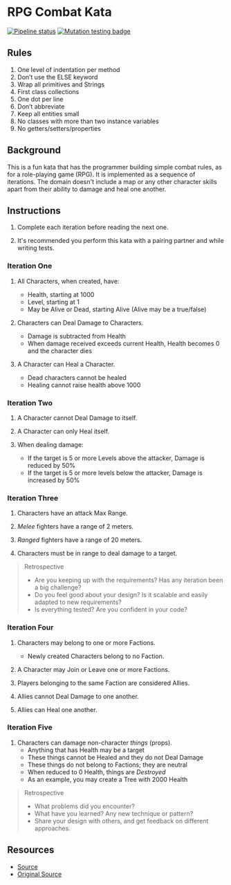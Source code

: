 # RPG Combat Kata

[![Pipeline status](https://gitlab.com/fvalussi/rpg-combat-kata/badges/master/pipeline.svg)](https://gitlab.com/fvalussi/rpg-combat-kata/-/commits/master)
[![Mutation testing badge](https://img.shields.io/endpoint?style=flat&url=https%3A%2F%2Fbadge-api.stryker-mutator.io%2Fgithub.com%2Ffvalussi%2Frpg-combat%2Fmaster)](https://dashboard.stryker-mutator.io/reports/github.com/fvalussi/rpg-combat/master)

## Rules

1. One level of indentation per method
1. Don’t use the ELSE keyword
1. Wrap all primitives and Strings
1. First class collections
1. One dot per line
1. Don’t abbreviate
1. Keep all entities small
1. No classes with more than two instance variables
1. No getters/setters/properties

## Background

This is a fun kata that has the programmer building simple combat rules, as for a role-playing game (RPG). It is
implemented as a sequence of iterations. The domain doesn't include a map or any other character skills apart from their
ability to damage and heal one another.

## Instructions

1. Complete each iteration before reading the next one.

1. It's recommended you perform this kata with a pairing partner and while writing tests.

### Iteration One

1. All Characters, when created, have:

    - Health, starting at 1000
    - Level, starting at 1
    - May be Alive or Dead, starting Alive
      (Alive may be a true/false)

1. Characters can Deal Damage to Characters.

    - Damage is subtracted from Health
    - When damage received exceeds current Health,
      Health becomes 0 and the character dies

1. A Character can Heal a Character.
    - Dead characters cannot be healed
    - Healing cannot raise health above 1000

### Iteration Two

1. A Character cannot Deal Damage to itself.

1. A Character can only Heal itself.

1. When dealing damage:
    - If the target is 5 or more Levels above the attacker, Damage is reduced by 50%
    - If the target is 5 or more levels below the attacker, Damage is increased by 50%

### Iteration Three

1. Characters have an attack Max Range.

1. _Melee_ fighters have a range of 2 meters.

1. _Ranged_ fighters have a range of 20 meters.

1. Characters must be in range to deal damage to a target.

> Retrospective
>
> -   Are you keeping up with the requirements? Has any iteration been a big challenge?
> -   Do you feel good about your design? Is it scalable and easily adapted to new requirements?
> -   Is everything tested? Are you confident in your code?

### Iteration Four

1. Characters may belong to one or more Factions.

    - Newly created Characters belong to no Faction.

1. A Character may Join or Leave one or more Factions.

1. Players belonging to the same Faction are considered Allies.

1. Allies cannot Deal Damage to one another.

1. Allies can Heal one another.

### Iteration Five

1. Characters can damage non-character _things_ (props).
    - Anything that has Health may be a target
    - These things cannot be Healed and they do not Deal Damage
    - These things do not belong to Factions; they are neutral
    - When reduced to 0 Health, things are _Destroyed_
    - As an example, you may create a Tree with 2000 Health

> Retrospective
>
> -   What problems did you encounter?
> -   What have you learned? Any new technique or pattern?
> -   Share your design with others, and get feedback on different approaches.

## Resources

-   [Source](https://github.com/ardalis/kata-catalog)
-   [Original Source](http://www.slideshare.net/DanielOjedaLoisel/rpg-combat-kata)

